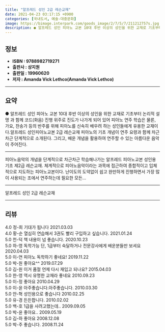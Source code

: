 ```yaml
---
title: "알프레드 성인 2급 레슨교재"
date: 2021-04-23 03:17:15 +0900
categories: [국내도서, 예술-대중문화]
image: https://bimage.interpark.com/goods_image/2/7/5/7/211212757s.jpg
description: ● 알프레드 성인 피아노 교본 10대 후반 이상의 성인을 위한 교재로 기초부터 논리적 설명 과 함께 코드(화음) 진행 위주로 진도가 나가게 되어 있어 피아노 연주 학습은 물론, 가요, 찬송가 등의 반주를 위해 피아노를 신속히 배우려 하는 성인들에게 유용한 교재이다.알프레드 성인피아노교
---
```


## **정보**

- **ISBN : 9788982719271**
- **출판사 : 상지원**
- **출판일 : 19960620**
- **저자 : Amanda Vick Lethco(Amanda Vick Lethco)**

------



## **요약**

●  알프레드 성인 피아노 교본 10대 후반 이상의 성인을 위한 교재로 기초부터 논리적 설명 과 함께 코드(화음) 진행 위주로 진도가 나가게 되어 있어 피아노 연주 학습은 물론, 가요, 찬송가 등의 반주를 위해 피아노를 신속히 배우려 하는 성인들에게 유용한 교재이다.알프레드 성인피아노교본 2급 레슨교재 피아노의 기초 개념이 연주 요령과 함께 차근차근 단계적으로 소개된다. 그리고, 배운 개념을 활용하여 연주할 수 있는 아름다운 음악이 주어진다.

------

피아노음악의 개념을 단계적으로 차근차근 학습해나가는 알프레드 피아노교본 성인용 기초 제2급 레슨교재. 체계적으로 피아노음악이라는 과목에 접근하여 종합적이고 입체적으로 지도하는 피아노교본이다. 난이도의 도약없이 쉽고 완만하게 진행하면서 가장 많이 사용되는 조에서 연주하는데 필요한 모든... 

------


알프레드 성인 2급 레슨교재 

------


## **리뷰** 

4.0 정-희 기대가 됩니다 2021.03.03 <br/>4.0 황-순 열심히 연습해서 3권도 빨리 구입하고 싶습니다. 2021.01.24 <br/>5.0 천-덕 책 내용이 넘 좋습니다. 2020.10.23 <br/>5.0 하-영 독학가능 단, 1급부터 숙달하거나 전문강사에게 배운분들만 보셔요  2020.04.03 <br/>5.0 이-연 피아노 독학하기 좋네요! 2019.11.22 <br/>5.0 박-원 좋아요^^ 2019.07.29 <br/>5.0 김-원 이거 품절 언제 다시 재입고 되나요? 2015.04.03 <br/>5.0 한-영 역시 유명한 교재라 좋네요 2010.09.23 <br/>5.0 이-정 좋아요  2010.04.29 <br/>5.0 이-윤 아주좋습니다.아주좋습니다. 2010.03.30 <br/>5.0 안-혁 성인용으로 좋습니다 2010.02.25 <br/>5.0 유-경 든든합니다.  2010.02.02 <br/>5.0 백-호 1급을 사려고했는데.. 2009.09.05 <br/>5.0 박-윤 좋아요.. 2009.05.19 <br/>5.0 김-하 좋아요 2008.12.08 <br/>5.0 박-주 좋습니다. 2008.11.24 <br/>